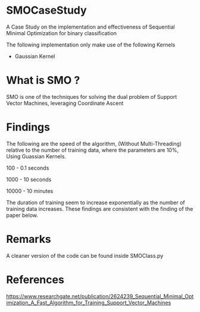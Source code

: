 # SMOCaseStudy
A Case Study on the implementation and effectiveness of Sequential Minimal Optimization for binary classification

The following implementation only make use of the following Kernels
- Gaussian Kernel

# What is SMO ? 
SMO is one of the techniques for solving the dual problem of Support Vector Machines, leveraging Coordinate Ascent

# Findings
The following are the speed of the algorithm, (Without Multi-Threading) relative to the number of training data, where the parameters are 10%, Using Guassian Kernels. 

100 - 0.1 seconds

1000 - 10 seconds

10000 - 10 minutes


The duration of training seem to increase exponentially as the number of training data increases.
These findings are consistent with the finding of the paper below. 

# Remarks
A cleaner version of the code can be found inside SMOClass.py

# References 
https://www.researchgate.net/publication/2624239_Sequential_Minimal_Optimization_A_Fast_Algorithm_for_Training_Support_Vector_Machines
